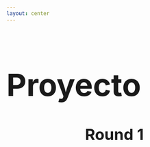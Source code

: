 ```yaml
---
layout: center
---
```


# Proyecto

## Round 1

<Timer m="x-auto t-8"/>

<style>
  h1 {
    font-size: 72px!important;
  }
  h2 {
    font-size: 36px!important;
    text-align: center;
  }
</style>
